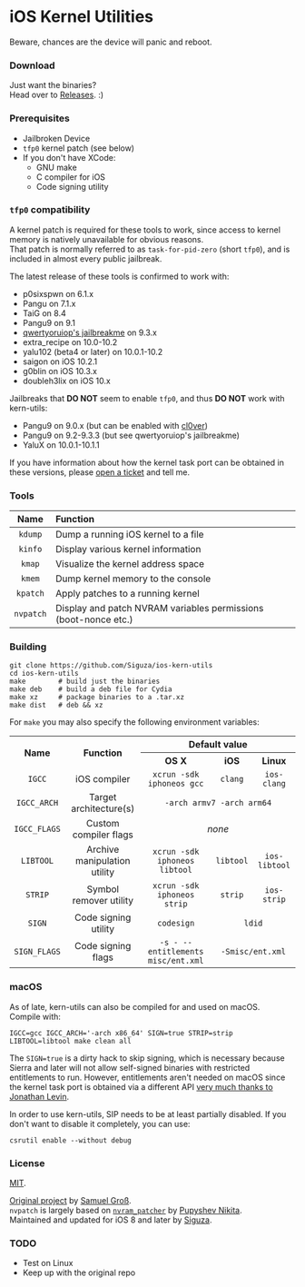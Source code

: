 # iOS Kernel Utilities

Beware, chances are the device will panic and reboot.

### Download

Just want the binaries?  
Head over to [Releases](https://github.com/Siguza/ios-kern-utils/releases). :)

### Prerequisites

* Jailbroken Device
* `tfp0` kernel patch (see below)
* If you don't have XCode:
  * GNU make
  * C compiler for iOS
  * Code signing utility

### `tfp0` compatibility

A kernel patch is required for these tools to work, since access to kernel memory is natively unavailable for obvious reasons.  
That patch is normally referred to as `task-for-pid-zero` (short `tfp0`), and is included in almost every public jailbreak.

The latest release of these tools is confirmed to work with:

* p0sixspwn on 6.1.x
* Pangu on 7.1.x
* TaiG on 8.4
* Pangu9 on 9.1
* [qwertyoruiop's jailbreakme](https://jbme.qwertyoruiop.com/) on 9.3.x
* extra_recipe on 10.0-10.2
* yalu102 (beta4 or later) on 10.0.1-10.2
* saigon on iOS 10.2.1
* g0blin on iOS 10.3.x
* doubleh3lix on iOS 10.x

Jailbreaks that **DO NOT** seem to enable `tfp0`, and thus **DO NOT** work with kern-utils:

* Pangu9 on 9.0.x (but can be enabled with [cl0ver](https://github.com/Siguza/cl0ver))
* Pangu9 on 9.2-9.3.3 (but see qwertyoruiop's jailbreakme)
* YaluX on 10.0.1-10.1.1

If you have information about how the kernel task port can be obtained in these versions, please [open a ticket](https://github.com/Siguza/ios-kern-utils/issues/new) and tell me.

### Tools

Name      | Function
:-------: | :------------------------------------------------
`kdump`   | Dump a running iOS kernel to a file
`kinfo`   | Display various kernel information
`kmap`    | Visualize the kernel address space
`kmem`    | Dump kernel memory to the console
`kpatch`  | Apply patches to a running kernel
`nvpatch` | Display and patch NVRAM variables permissions (boot-nonce etc.)

### Building

    git clone https://github.com/Siguza/ios-kern-utils
    cd ios-kern-utils
    make        # build just the binaries
    make deb    # build a deb file for Cydia
    make xz     # package binaries to a .tar.xz
    make dist   # deb && xz

For `make` you may also specify the following environment variables:

<table>
    <tr>
        <th align="center" rowspan="2">Name</th>
        <th align="center" rowspan="2">Function</th>
        <th align="center" colspan="3">Default value</th>
    </tr>
    <tr>
        <th align="center">OS X</th>
        <th align="center">iOS</th>
        <th align="center">Linux</th>
    </tr>
    <tr>
        <td align="center"><code>IGCC</code></td>
        <td align="center">iOS compiler</td>
        <td align="center"><code>xcrun -sdk iphoneos gcc</code></td>
        <td align="center"><code>clang</code></td>
        <td align="center"><code>ios-clang</code></td>
    </tr>
    <tr>
        <td align="center"><code>IGCC_ARCH</code></td>
        <td align="center">Target architecture(s)</td>
        <td align="center" colspan="3"><code>-arch armv7 -arch arm64</code></td>
    </tr>
    <tr>
        <td align="center"><code>IGCC_FLAGS</code></td>
        <td align="center">Custom compiler flags</td>
        <td align="center" colspan="3"><i>none</i></td>
    </tr>
    <tr>
        <td align="center"><code>LIBTOOL</code></td>
        <td align="center">Archive manipulation utility</td>
        <td align="center"><code>xcrun -sdk iphoneos libtool</code></td>
        <td align="center"><code>libtool</code></td>
        <td align="center"><code>ios-libtool</code></td>
    </tr>
    <tr>
        <td align="center"><code>STRIP</code></td>
        <td align="center">Symbol remover utility</td>
        <td align="center"><code>xcrun -sdk iphoneos strip</code></td>
        <td align="center"><code>strip</code></td>
        <td align="center"><code>ios-strip</code></td>
    </tr>
    <tr>
        <td align="center"><code>SIGN</code></td>
        <td align="center">Code signing utility</td>
        <td align="center"><code>codesign</code></td>
        <td align="center" colspan="2"><code>ldid</code></td>
    </tr>
    <tr>
        <td align="center"><code>SIGN_FLAGS</code></td>
        <td align="center">Code signing flags</td>
        <td align="center"><code>-s - --entitlements misc/ent.xml</code></td>
        <td align="center" colspan="2"><code>-Smisc/ent.xml</code></td>
    </tr>
</table>

### macOS

As of late, kern-utils can also be compiled for and used on macOS.  
Compile with:

    IGCC=gcc IGCC_ARCH='-arch x86_64' SIGN=true STRIP=strip LIBTOOL=libtool make clean all

The `SIGN=true` is a dirty hack to skip signing, which is necessary because Sierra and later will not allow self-signed binaries with restricted entitlements to run. However, entitlements aren't needed on macOS since the kernel task port is obtained via a different API [very much thanks to Jonathan Levin](http://newosxbook.com/articles/PST2.html).

In order to use kern-utils, SIP needs to be at least partially disabled. If you don't want to disable it completely, you can use:

    csrutil enable --without debug

### License

[MIT](https://github.com/Siguza/cl0ver/blob/master/LICENSE).

[Original project](https://github.com/saelo/ios-kern-utils) by [Samuel Groß](https://github.com/saelo).  
`nvpatch` is largely based on [`nvram_patcher`](https://github.com/realnp/nvram_patcher) by [Pupyshev Nikita](https://github.com/realnp).  
Maintained and updated for iOS 8 and later by [Siguza](https://github.com/Siguza).  

### TODO

* Test on Linux
* Keep up with the original repo
